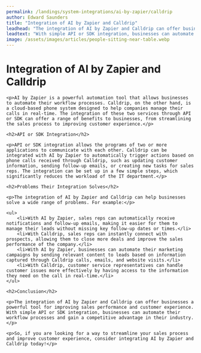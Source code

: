 ```yaml
---
permalink: /landings/system-integrations/ai-by-zapier/calldrip
author: Edward Saunders
title: "Integration of AI by Zapier and Calldrip"
leadhead: "The integration of AI by Zapier and Calldrip can offer businesses a powerful tool for improving sales performance and customer experience"
leadtext: "With simple API or SDK integration, businesses can automate their workflow processes and gain a competitive advantage in their industry."
image: /assets/images/articles/people-sitting-near-table.webp
---
```

<div class="arttext">	<h1>Integration of AI by Zapier and Calldrip</h1>

	<p>AI by Zapier is a powerful automation tool that allows businesses to automate their workflow processes. Calldrip, on the other hand, is a cloud-based phone system designed to help companies manage their calls in real-time. The integration of these two services through API or SDK can offer a range of benefits to businesses, from streamlining the sales process to improving customer experience.</p>

	<h2>API or SDK Integration</h2>

	<p>API or SDK integration allows the programs of two or more applications to communicate with each other. Calldrip can be integrated with AI by Zapier to automatically trigger actions based on phone calls received through Calldrip, such as updating customer information, sending follow-up emails, or creating new tasks for sales reps. The integration can be set up in a few simple steps, which significantly reduces the workload of the IT department.</p>

	<h2>Problems Their Integration Solves</h2>

	<p>The integration of AI by Zapier and Calldrip can help businesses solve a wide range of problems. For example:</p>

	<ul>
		<li>With AI by Zapier, sales reps can automatically receive notifications and follow-up emails, making it easier for them to manage their leads without missing key follow-up dates or times.</li>
		<li>With Calldrip, sales reps can instantly connect with prospects, allowing them to close more deals and improve the sales performance of the company.</li>
		<li>With AI by Zapier, businesses can automate their marketing campaigns by sending relevant content to leads based on information captured through Calldrip calls, emails, and website visits.</li>
		<li>With Calldrip, customer service representatives can handle customer issues more effectively by having access to the information they need on the call in real-time.</li>
	</ul>

	<h2>Conclusion</h2>

	<p>The integration of AI by Zapier and Calldrip can offer businesses a powerful tool for improving sales performance and customer experience. With simple API or SDK integration, businesses can automate their workflow processes and gain a competitive advantage in their industry.</p>

	<p>So, if you are looking for a way to streamline your sales process and improve customer experience, consider integrating AI by Zapier and Calldrip today!</p>
</div>